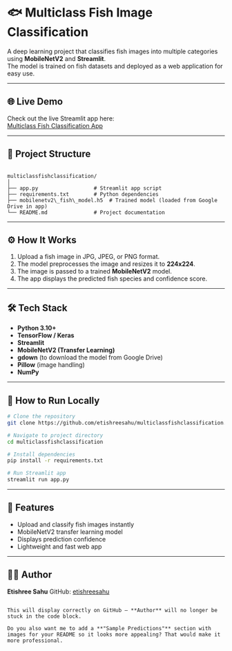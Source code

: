 
# 🐟 Multiclass Fish Image Classification

A deep learning project that classifies fish images into multiple categories using **MobileNetV2** and **Streamlit**.  
The model is trained on fish datasets and deployed as a web application for easy use.

---

## 🌐 Live Demo
Check out the live Streamlit app here:  
[Multiclass Fish Classification App](https://multiclassfishclassification-bmoodjp45evwcaxf2anwdk.streamlit.app/)

---

## 📂 Project Structure
```

multiclassfishclassification/
│
├── app.py                  # Streamlit app script
├── requirements.txt        # Python dependencies
├── mobilenetv2\_fish\_model.h5  # Trained model (loaded from Google Drive in app)
└── README.md               # Project documentation

````

---

## ⚙️ How It Works
1. Upload a fish image in JPG, JPEG, or PNG format.
2. The model preprocesses the image and resizes it to **224x224**.
3. The image is passed to a trained **MobileNetV2** model.
4. The app displays the predicted fish species and confidence score.

---

## 🛠️ Tech Stack
- **Python 3.10+**
- **TensorFlow / Keras**
- **Streamlit**
- **MobileNetV2 (Transfer Learning)**
- **gdown** (to download the model from Google Drive)
- **Pillow** (image handling)
- **NumPy**

---

## 🚀 How to Run Locally

```bash
# Clone the repository
git clone https://github.com/etishreesahu/multiclassfishclassification.git

# Navigate to project directory
cd multiclassfishclassification

# Install dependencies
pip install -r requirements.txt

# Run Streamlit app
streamlit run app.py
````

---

## 📌 Features

* Upload and classify fish images instantly
* MobileNetV2 transfer learning model
* Displays prediction confidence
* Lightweight and fast web app

---

## 👩‍💻 Author

**Etishree Sahu**
GitHub: [etishreesahu](https://github.com/etishreesahu)

```

This will display correctly on GitHub — **Author** will no longer be stuck in the code block.  

Do you also want me to add a **"Sample Predictions"** section with images for your README so it looks more appealing? That would make it more professional.
```
